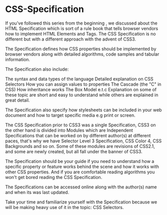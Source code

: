 # CSS-Specification

If you've followed this series from the beginning , we discussed about the HTML Specification which is sort of a rule book that tells browser vendors how to implement HTML Elements and Tags. The CSS Specification is no different but with a different approach with the advent of CSS3.

The Specification defines how CSS properties should be implemented by browser vendors along with detailed algorithms, code samples and tabular information.

The Specification also include:

The syntax and data types of the language
Detailed explanation on CSS Selectors
How you can assign values to properties
The Cascade (the "C" in CSS)
How inheritance works
The Box Model e.t.c
Explanation on some of these topic are short and easy to understand while others are explained in great detail.

The Specification also specify how stylesheets can be included in your web document and how to target specific media e.g print or screen.

The CSS Specification prior to CSS3 was a single Specification, CSS3 on the other hand is divided into Modules which are Independent Specifications that can be worked on by different author(s) at different paces, that's why we have Selector Level 3 Specification, CSS Color 4, CSS Backgrounds and so on. Some of these modules are revisions of CSS2.1, and some are newly created, but all fall under the banner of CSS3.

The Specification should be your guide if you need to understand how a specific property or feature works behind the scene and how it works with other CSS properties. And if you are comfortable reading algorithms you won't get bored reading the CSS Specification.

The Specifications can be accessed online along with the author(s) name and when its was last updated.

Take your time and familiarize yourself with the Specification because we will be making heavy use of it in the topic: CSS Selectors.
